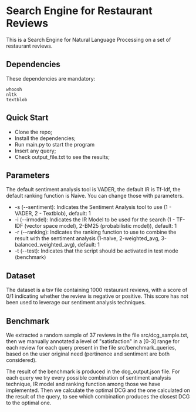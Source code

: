 
# Search Engine for Restaurant Reviews

This is a Search Engine for Natural Language Processing on a set of restaurant reviews.


## Dependencies

These dependencies are mandatory:

    whoosh
    nltk
    textblob
    

## Quick Start


- Clone the repo;
- Install the dependencies;
- Run main.py to start the program
- Insert any query;
- Check output_file.txt to see the results;

## Parameters

The default sentiment analysis tool is VADER, the default IR is Tf-Idf, the default ranking function is Naive. You can change those with parameters.

- -s (--sentiment): Indicates the Sentiment Analysis tool to use (1 - VADER, 2 - Textblob), default: 1
- -i (--irmodel): Indicates the IR Model to be used for the search (1 - TF-IDF (vector space model), 2-BM25 (probabilistic model)), default: 1
- -r (--ranking): Indicates the ranking function to use to combine the result with the sentiment analysis (1-naive, 2-weighted_avg, 3-balanced_weighted_avg), default: 1
- -t (--test): Indicates that the script should be activated in test mode (benchmark)
## Dataset

The dataset is a tsv file containing 1000 restaurant reviews, with a score of 0/1 indicating whether the review is negative or positive. This score has not been used to leverage our sentiment analysis techniques.
## Benchmark

We extracted a random sample of 37 reviews in the file src/dcg_sample.txt, then we manually annotated a level of "satisfaction" in a [0-3] range for each review for each query present in the file src/benchmark_queries, based on the user original need (pertinence and sentiment are both considered).

The result of the benchmark is produced in the dcg_output.json file.
For each query we try every possible combination of sentiment analysis technique, IR model and ranking function among those we have implemented. Then we calculate the optimal DCG and the one calculated on the result of the query, to see which combination produces the closest DCG to the optimal one.